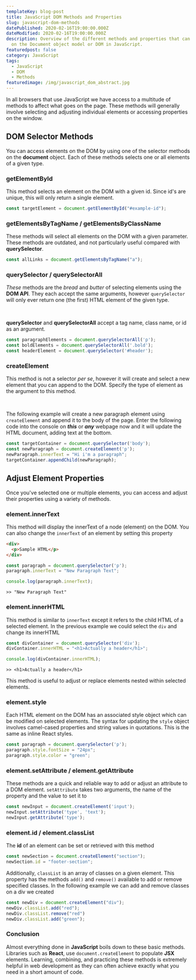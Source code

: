 ```yaml
---
templateKey: blog-post
title: JavaScript DOM Methods and Properties
slug: javascript-dom-methods
datePublished: 2020-02-16T19:00:00.000Z
dateModified: 2020-02-16T19:00:00.000Z
description: Overview of the different methods and properties that can be used
  on the Document object model or DOM in JavaScript.
featuredpost: false
category: JavaScript
tags:
  - JavaScript
  - DOM
  - Methods
featuredimage: /img/javascript_dom_abstract.jpg
---
```

In all browsers that use JavaScript we have access to a multitude of methods to affect what goes on the page. These methods will generally involve selecting and adjusting individual elements or accessing properties on the window.

## DOM Selector Methods

You can access elements on the DOM by using one of the selector methods on the **document** object. Each of these methods selects one or all elements of a given type.

### getElementById

This method selects an element on the DOM with a given id. Since id's are unique, this will only return a single element.

```javascript
const targetElement = document.getElementById("#example-id");
```

### getElementsByTagName / getElementsByClassName

These methods will select all elements on the DOM with a given parameter. These methods are outdated, and not particularly useful compared with **querySelector**.

```javascript
const allLinks = document.getElementsByTagName("a");
```

### querySelector / querySelectorAll

*These* methods are the *bread* and *butter* of selecting elements using the **DOM API**. They each accept the same arguments, however `querySelector` will only ever return one (the first) HTML element of the given type.

&nbsp;

**querySelector** and **querySelectorAll** accept a tag name, class name, or id as an argument.

```javascript
const paragraphElements = document.querySelectorAll('p');
const boldElements = document.querySelectorAll('.bold');
const headerElement = document.querySelector('#header');
```

### createElement

This method is not a selector *per se*, however it will create and select a new element that you can append to the DOM. Specify the type of element as the argument to this method.

&nbsp;

The following example will create a new paragraph element using `createElement` and append it to the body of the page. Enter the following code into the console on ***this*** or ***any*** webpage now and it will update the HTML document, adding text at the bottom.

```javascript
const targetContainer = document.querySelector('body');
const newParagraph = document.createElement('p');
newParagraph.innerText = "Hi i'm a paragraph";
targetContainer.appendChild(newParagraph);
```

## Adjust Element Properties

Once you've selected one or multiple elements, you can access and adjust their properties using a variety of methods. 

### element.innerText

This method will display the innerText of a node (element) on the DOM. You can also change the `innerText` of an element by setting this property

```HTML
<div>
  <p>Sample HTML</p>
</div>
```

```javascript
const paragraph = document.querySelector('p');
paragraph.innerText = "New Paragraph Text";

console.log(paragraph.innerText);
```

```terminal
>> "New Paragraph Text"
```

### element.innerHTML

This method is similar to `innerText` except it refers to the child HTML of a selected element. In the previous example we could select the `div` and change its innerHTML

```javascript
const divContainer = document.querySelector('div');
divContainer.innerHTML = "<h1>Actually a header</h1>";

console.log(divContainer.innerHTML);
```

```terminal
>> <h1>Actually a header</h1> 
```

This method is useful to adjust or replace elements nested within selected elements. 

### element.style

Each HTML element on the DOM has an associated style object which can be modified on selected elements. The syntax for updating the `style` object involves camel-cased properties and string values in quotations. This is the same as inline React styles.

```javascript
const paragraph = document.querySelector('p');
paragraph.style.fontSize = "24px";
paragraph.style.color = "green";
```

### element.setAttribute / element.getAttribute

These methods are a quick and reliable way to add or adjust an attribute to a DOM element. `setAttribute` takes two arguments, the name of the property and the value to set it to

```javascript
const newInput = document.createElement('input');
newInput.setAttribute('type', 'text');
newInput.getAttribute('type');
```

### element.id / element.classList

The **id** of an element can be set or retrieved with this method

```javascript
const newSection = document.createElement("section");
newSection.id = "footer-section";
```

Additionally, `classList` is an array of classes on a given element. This property has the methods `add()` and `remove()` available to add or remove specified classes. In the following example we can add and remove classes on a div we created

```javascript
const newDiv = document.createElement("div");
newDiv.classList.add("red");
newDiv.classList.remove("red")
newDiv.classList.add("green");
```

### Conclusion

Almost everything done in **JavaScript** boils down to these basic methods. Libraries such as **React**, use `document.createElement`  to populate **JSX** elements. Learning, combining, and practicing these methods is extremely helpful in web development as they can often achieve exactly what you need in a short amount of code.
